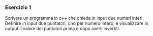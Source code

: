 ### Esercizio 1
Scrivere un programma in c++ che chieda in input due numeri interi. Definire in input due puntatori, uno per numero intero, e visualizzare in output il valore dei puntatori prima e dopo averli invertiti.